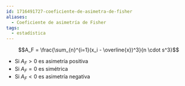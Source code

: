 ```yaml
---
id: 1716491727-coeficiente-de-asimetra-de-fisher
aliases:
  - Coeficiente de asimetría de Fisher
tags:
  - estadística
---
```



$$A_F = \frac{\sum_{n}^{i=1}(x_i - \overline{x})^3}{n \cdot s^3}$$

- Si $A_F>0$ es asimetría positiva
- Si $A_F = 0$ es simétrica
- Si $A_F < 0$ es asimetría negativa
